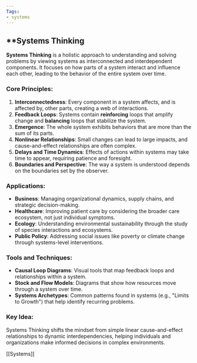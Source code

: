 ```yaml
---
Tags:
- systems
---
```


## **Systems Thinking

**Systems Thinking** is a holistic approach to understanding and solving problems by viewing systems as interconnected and interdependent components. It focuses on how parts of a system interact and influence each other, leading to the behavior of the entire system over time.

### **Core Principles**:

1. **Interconnectedness**: Every component in a system affects, and is affected by, other parts, creating a web of interactions.
2. **Feedback Loops**: Systems contain **reinforcing** loops that amplify change and **balancing** loops that stabilize the system.
3. **Emergence**: The whole system exhibits behaviors that are more than the sum of its parts.
4. **Nonlinear Relationships**: Small changes can lead to large impacts, and cause-and-effect relationships are often complex.
5. **Delays and Time Dynamics**: Effects of actions within systems may take time to appear, requiring patience and foresight.
6. **Boundaries and Perspective**: The way a system is understood depends on the boundaries set by the observer.

### **Applications**:

- **Business**: Managing organizational dynamics, supply chains, and strategic decision-making.
- **Healthcare**: Improving patient care by considering the broader care ecosystem, not just individual symptoms.
- **Ecology**: Understanding environmental sustainability through the study of species interactions and ecosystems.
- **Public Policy**: Addressing social issues like poverty or climate change through systems-level interventions.

### **Tools and Techniques**:

- **Causal Loop Diagrams**: Visual tools that map feedback loops and relationships within a system.
- **Stock and Flow Models**: Diagrams that show how resources move through a system over time.
- **Systems Archetypes**: Common patterns found in systems (e.g., "Limits to Growth") that help identify recurring problems.

### **Key Idea**:

Systems Thinking shifts the mindset from simple linear cause-and-effect relationships to dynamic interdependencies, helping individuals and organizations make informed decisions in complex environments.

  [[Systems]]